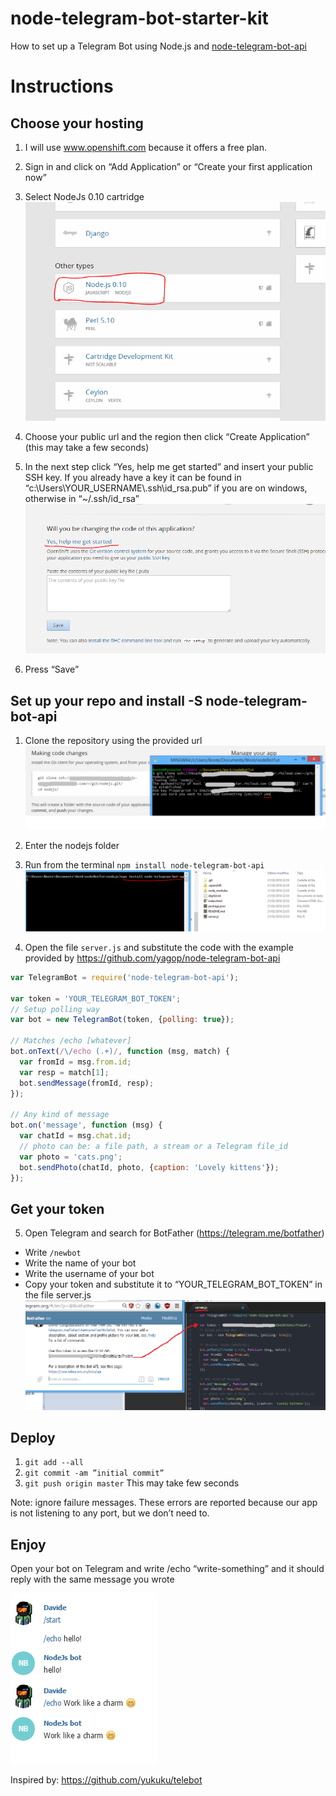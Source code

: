 # node-telegram-bot-starter-kit
How to set up a Telegram Bot using Node.js and [node-telegram-bot-api](https://github.com/yagop/node-telegram-bot-api)
# Instructions

## Choose your hosting
1. I will use www.openshift.com because it offers a free plan.

2. Sign in and click on “Add Application” or “Create your first application now” 

3. Select NodeJs 0.10 cartridge 
![alt text](https://raw.githubusercontent.com/ilbonte/node-telegram-bot-starter-kit/master/1.png)

4. Choose your public url and the region then click “Create Application” (this may take a few seconds)

5. In the next step click “Yes, help me get started” and insert your public SSH key.
If you already have a key it can be found in “c:\Users\YOUR_USERNAME\\.ssh\id_rsa.pub” if you are on windows, otherwise in “~/.ssh/id_rsa”
![alt text](https://raw.githubusercontent.com/ilbonte/node-telegram-bot-starter-kit/master/2.png)

6. Press “Save” 

## Set up your repo and install -S node-telegram-bot-api

1. Clone the repository using the provided url
![alt text](https://raw.githubusercontent.com/ilbonte/node-telegram-bot-starter-kit/master/3.png)

2. Enter the nodejs folder

3. Run from the terminal `npm install node-telegram-bot-api`
![alt text](https://raw.githubusercontent.com/ilbonte/node-telegram-bot-starter-kit/master/4.png)

4. Open the file `server.js` and substitute the code with the example provided by https://github.com/yagop/node-telegram-bot-api

```js
var TelegramBot = require('node-telegram-bot-api');

var token = 'YOUR_TELEGRAM_BOT_TOKEN';
// Setup polling way
var bot = new TelegramBot(token, {polling: true});

// Matches /echo [whatever]
bot.onText(/\/echo (.+)/, function (msg, match) {
  var fromId = msg.from.id;
  var resp = match[1];
  bot.sendMessage(fromId, resp);
});

// Any kind of message
bot.on('message', function (msg) {
  var chatId = msg.chat.id;
  // photo can be: a file path, a stream or a Telegram file_id
  var photo = 'cats.png';
  bot.sendPhoto(chatId, photo, {caption: 'Lovely kittens'});
});
```

## Get your token

5. Open Telegram and search for BotFather (https://telegram.me/botfather)
  * Write `/newbot`
  * Write the name of your bot
  * Write the username of your bot
  * Copy your token and substitute it to “YOUR_TELEGRAM_BOT_TOKEN” in the file server.js
  ![alt text](https://raw.githubusercontent.com/ilbonte/node-telegram-bot-starter-kit/master/6.png)

## Deploy 

1. `git add --all`
2. `git commit -am ”initial commit”`
3. `git push origin master`
This may take few seconds

Note: ignore failure messages. These errors are reported because our app is not listening to any port, but we don’t need to.

## Enjoy 

Open your bot on Telegram and write /echo “write-something” and it should reply with the same message you wrote

![alt text](https://raw.githubusercontent.com/ilbonte/node-telegram-bot-starter-kit/master/7.png)

Inspired by: https://github.com/yukuku/telebot
